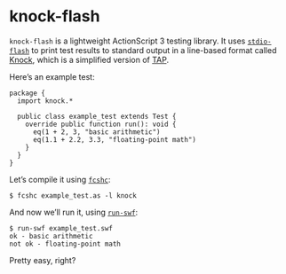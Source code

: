 knock-flash
===========

`knock-flash` is a lightweight ActionScript 3 testing library.  It
uses [`stdio-flash`][] to print test results to standard output in a
line-based format called [Knock][], which is a simplified version of
[TAP][].

Here’s an example test:

    package {
      import knock.*
    
      public class example_test extends Test {
        override public function run(): void {
          eq(1 + 2, 3, "basic arithmetic")
          eq(1.1 + 2.2, 3.3, "floating-point math")
        }
      }
    }

Let’s compile it using [`fcshc`][]:

    $ fcshc example_test.as -l knock

And now we’ll run it, using [`run-swf`][]:

    $ run-swf example_test.swf
    ok - basic arithmetic
    not ok - floating-point math

Pretty easy, right?


[`stdio-flash`]: https://github.com/dbrock/stdio-flash
[Knock]: https://github.com/chneukirchen/knock/
[TAP]: http://en.wikipedia.org/wiki/Test_Anything_Protocol
[`fcshc`]: https://github.com/dbrock/fcshd
[`run-swf`]: https://dbrock.github.com/stdio-flash/run-swf.1
